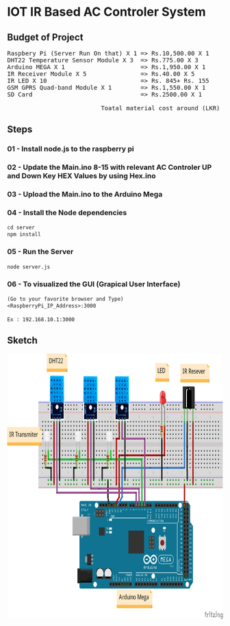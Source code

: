 # IOT IR Based AC Controler System

## Budget of Project

<pre>
Raspbery Pi (Server Run On that) X 1 => Rs.10,500.00 X 1    = Rs.10,500.00
DHT22 Temperature Sensor Module X 3  => Rs.775.00 X 3       = Rs. 2,325.00
Arduino MEGA X 1                     => Rs.1,950.00 X 1     = Rs. 1,950.00 
IR Receiver Module X 5               => Rs.40.00 X 5        = Rs.   200.00 
IR LED X 10                          => Rs. 845+ Rs. 155    = Rs. 1,000.00         
GSM GPRS Quad-band Module X 1        => Rs.1,550.00 X 1     = Rs. 1,550.00
SD Card                              => Rs.2500.00 X 1      = Rs. 2,500.00  

                          Toatal material cost around (LKR) = Rs.20,000.00
</pre>

## Steps </br>
### 01 - Install node.js to the raspberry pi

### 02 - Update the Main.ino 8-15 with relevant AC Controler UP and Down Key HEX Values by using Hex.ino

### 03 - Upload the Main.ino to the Arduino Mega

### 04 - Install the Node dependencies
```
cd server
npm install
```
### 05 - Run the Server
```
node server.js
```
### 06 - To visualized the GUI (Grapical User Interface)
```
(Go to your favorite browser and Type)
<RaspberryPi_IP_Address>:3000

Ex : 192.168.10.1:3000
```
## Sketch

<img src="./Project/images/Sketch.png" width="1280" height="620">
